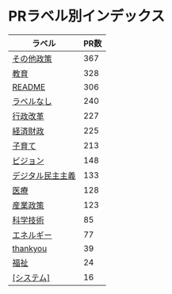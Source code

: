 # PRラベル別インデックス

| ラベル | PR数 |
|--------|------|
| [その他政策](label_その他政策.md) | 367 |
| [教育](label_教育.md) | 328 |
| [README](label_README.md) | 306 |
| [ラベルなし](label_ラベルなし.md) | 240 |
| [行政改革](label_行政改革.md) | 227 |
| [経済財政](label_経済財政.md) | 225 |
| [子育て](label_子育て.md) | 213 |
| [ビジョン](label_ビジョン.md) | 148 |
| [デジタル民主主義](label_デジタル民主主義.md) | 133 |
| [医療](label_医療.md) | 128 |
| [産業政策](label_産業政策.md) | 123 |
| [科学技術](label_科学技術.md) | 85 |
| [エネルギー](label_エネルギー.md) | 77 |
| [thankyou](label_thankyou.md) | 39 |
| [福祉](label_福祉.md) | 24 |
| [[システム]](label_[システム].md) | 16 |
